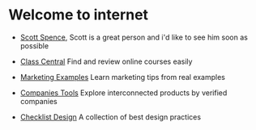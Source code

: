 # Welcome to internet

* [Scott Spence](https://scottspence.com/), Scott is a great person and i'd like to see him soon as possible

* [Class Central](https://www.classcentral.com/) Find and review online courses easily

* [Marketing Examples](https://marketingexamples.com/) Learn marketing tips from real examples

* [Companies Tools](https://www.companies.tools/) Explore interconnected products by verified companies

* [Checklist Design](https://www.checklist.design/) A collection of best design practices
